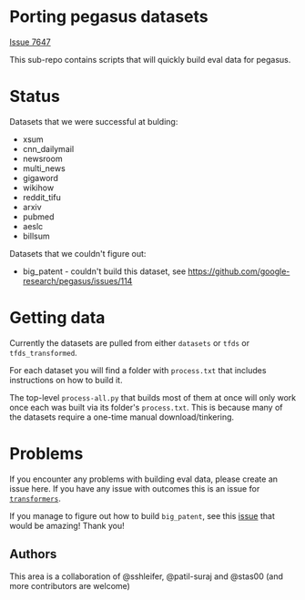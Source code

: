 # Porting pegasus datasets

[Issue 7647](https://github.com/huggingface/transformers/issues/7647)

This sub-repo contains scripts that will quickly build eval data for pegasus.

# Status

Datasets that we were successful at bulding:

* xsum
* cnn_dailymail
* newsroom
* multi_news
* gigaword
* wikihow
* reddit_tifu
* arxiv
* pubmed
* aeslc
* billsum

Datasets that we couldn't figure out:

* big_patent - couldn't build this dataset, see https://github.com/google-research/pegasus/issues/114

# Getting data

Currently the datasets are pulled from either `datasets` or `tfds` or `tfds_transformed`. 

For each dataset you will find a folder with `process.txt` that includes instructions on how to build it.

The top-level `process-all.py` that builds most of them at once will only work once each was built via its folder's `process.txt`. This is because many of the datasets require a one-time manual download/tinkering.

# Problems

If you encounter any problems with building eval data, please create an issue here. If you have any issue with outcomes this is an issue for [`transformers`](https://github.com/huggingface/transformers/issues).

If you manage to figure out how to build `big_patent`, see this [issue](https://github.com/google-research/pegasus/issues/114) that would be amazing! Thank you!

## Authors

This area is a collaboration of @sshleifer, @patil-suraj and @stas00 (and more contributors are welcome)


